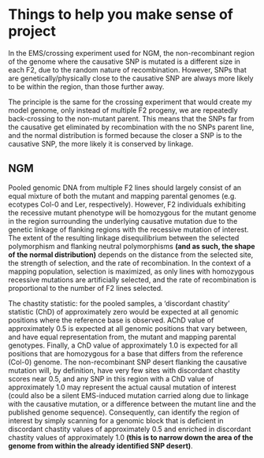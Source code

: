 Things to help you make sense of project
========================================================

In the EMS/crossing experiment used for NGM, the non-recombinant region of the genome where the causative SNP is mutated is a different size in each F2, due to the random nature of recombination. However, SNPs that are genetically/physically close to the causative SNP are always more likely to be within the region, than those further away.

The principle is the same for the crossing experiment that would create my model genome, only instead of multiple F2 progeny, we are repeatedly back-crossing to the non-mutant parent. This means that the SNPs far from the causative get eliminated by recombination with the no SNPs parent line, and the normal distribution is formed because the closer a SNP is to the causative SNP, the more likely it is conserved by linkage.

NGM
---

Pooled genomic DNA from multiple F2 lines should largely consist of an equal mixture of both the mutant and mapping parental genomes (e.g. ecotypes Col-0 and Ler, respectively). However, F2 individuals exhibiting the recessive mutant phenotype will be homozygous for the mutant genome in the region surrounding the underlying causative mutation due to the genetic linkage of flanking regions with the recessive mutation of interest. The extent of the resulting linkage disequilibrium between the selected polymorphism and flanking neutral polymorphisms **(and as such, the shape of the normal distribution)** depends on the distance from the selected site, the strength of selection, and the rate of recombination. In the context of a mapping population, selection is maximized, as only lines with homozygous recessive mutations are artificially selected, and the rate of recombination is proportional to the number of F2 lines selected.

The chastity statistic: for the pooled samples, a ‘discordant chastity’ statistic (ChD) of approximately zero would be expected at all genomic positions where the reference base is observed. AChD value of approximately 0.5 is expected at all genomic positions that vary between, and have equal representation from, the mutant and mapping parental genotypes. Finally, a ChD value of approximately 1.0 is expected for all positions that are homozygous for a base that differs from the reference (Col-0) genome. The non-recombinant SNP desert flanking the causative mutation will, by definition, have very few sites with discordant chastity scores near 0.5, and any SNP in this region with a ChD value of approximately 1.0 may represent the actual causal mutation of interest (could also be a silent EMS-induced mutation carried along due to linkage with the causative mutation, or a difference between the mutant line and the published genome sequence). Consequently, can identify the region of interest by simply scanning for a genomic block that is deficient in discordant chastity values of approximately 0.5 and enriched in discordant chastity values of approximately 1.0 **(this is to narrow down the area of the genome from within the already identified SNP desert)**.